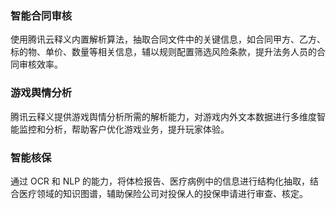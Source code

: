 ### 智能合同审核
使用腾讯云释义内置解析算法，抽取合同文件中的关键信息，如合同甲方、乙方、标的物、单价、数量等相关信息，辅以规则配置筛选风险条款，提升法务人员的合同审核效率。
 
 
 
### 游戏舆情分析
腾讯云释义提供游戏舆情分析所需的解析能力，对游戏内外文本数据进行多维度智能监控和分析，帮助客户优化游戏业务，提升玩家体验。
 
### 智能核保
通过 OCR 和 NLP 的能力，将体检报告、医疗病例中的信息进行结构化抽取，结合医疗领域的知识图谱，辅助保险公司对投保人的投保申请进行审查、核定。
